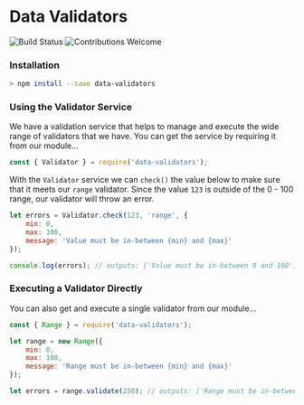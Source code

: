 # Data Validators

![Build Status](https://travis-ci.com/c-butcher/data-validators.svg?branch=master)
![Contributions Welcome](https://img.shields.io/badge/contributions-welcome-brightgreen.svg?style=flat)

### Installation

```bash
> npm install --save data-validators 
```

### Using the Validator Service

We have a validation service that helps to manage and execute the wide range
of validators that we have. You can get the service by requiring it from our module...  

```javascript
const { Validator } = require('data-validators');
```

With the `Validator` service we can `check()` the value below to make sure that
it meets our `range` validator. Since the value `123` is outside of the 0 - 100 range,
our validator will throw an error.


```javascript
let errors = Validator.check(123, 'range', {
    min: 0,
    max: 100,
    message: 'Value must be in-between {min} and {max}'
});

console.log(errors); // outputs: ['Value must be in-between 0 and 100']
```

### Executing a Validator Directly
You can also get and execute a single validator from our module...

```javascript
const { Range } = require('data-validators');

let range = new Range({
    min: 0,
    max: 100,
    message: 'Range must be in-between {min} and {max}'
});

let errors = range.validate(250); // outputs: ['Range must be in-between 0 and 100']
```
